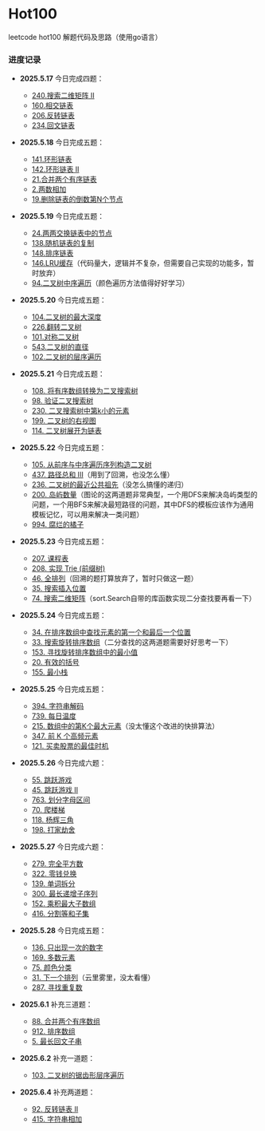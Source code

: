 # Hot100

leetcode hot100 解题代码及思路（使用go语言）

### 进度记录

- **2025.5.17** 今日完成四题：  
  - [240.搜索二维矩阵 II](https://leetcode.cn/problems/search-a-2d-matrix-ii)  
  - [160.相交链表](https://leetcode.cn/problems/intersection-of-two-linked-lists)  
  - [206.反转链表](https://leetcode.cn/problems/reverse-linked-list)  
  - [234.回文链表](https://leetcode.cn/problems/palindrome-linked-list)  

- **2025.5.18** 今日完成五题：  
  - [141.环形链表](https://leetcode.cn/problems/linked-list-cycle)  
  - [142.环形链表 II](https://leetcode.cn/problems/linked-list-cycle-ii)  
  - [21.合并两个有序链表](https://leetcode.cn/problems/merge-two-sorted-lists)  
  - [2.两数相加](https://leetcode.cn/problems/add-two-numbers)  
  - [19.删除链表的倒数第N个节点](https://leetcode.cn/problems/remove-nth-node-from-end-of-list)  

- **2025.5.19** 今日完成五题：  
  - [24.两两交换链表中的节点](https://leetcode.cn/problems/swap-nodes-in-pairs)  
  - [138.随机链表的复制](https://leetcode.cn/problems/copy-list-with-random-pointer)  
  - [148.排序链表](https://leetcode.cn/problems/sort-list)  
  - [146.LRU缓存](https://leetcode.cn/problems/lru-cache)（代码量大，逻辑并不复杂，但需要自己实现的功能多，暂时放弃）  
  - [94.二叉树中序遍历](https://leetcode.cn/problems/binary-tree-inorder-traversal)（颜色遍历方法值得好好学习）

- **2025.5.20** 今日完成五题：  
  - [104.二叉树的最大深度](https://leetcode.cn/problems/maximum-depth-of-binary-tree)  
  - [226.翻转二叉树](https://leetcode.cn/problems/invert-binary-tree)  
  - [101.对称二叉树](https://leetcode.cn/problems/symmetric-tree)  
  - [543.二叉树的直径](https://leetcode.cn/problems/diameter-of-binary-tree)  
  - [102.二叉树的层序遍历](https://leetcode.cn/problems/binary-tree-level-order-traversal)

- **2025.5.21** 今日完成五题：  
  - [108. 将有序数组转换为二叉搜索树](https://leetcode.cn/problems/convert-sorted-array-to-binary-search-tree)  
  - [98. 验证二叉搜索树](https://leetcode.cn/problems/validate-binary-search-tree)  
  - [230. 二叉搜索树中第k小的元素](https://leetcode.cn/problems/kth-smallest-element-in-a-bst)  
  - [199. 二叉树的右视图](https://leetcode.cn/problems/binary-tree-right-side-view)  
  - [114. 二叉树展开为链表](https://leetcode.cn/problems/flatten-binary-tree-to-linked-list)

- **2025.5.22** 今日完成五题：  
  - [105. 从前序与中序遍历序列构造二叉树](https://leetcode.cn/problems/construct-binary-tree-from-preorder-and-inorder-traversal)  
  - [437. 路径总和 III](https://leetcode.cn/problems/path-sum-iii)（用到了回溯，也没怎么懂）  
  - [236. 二叉树的最近公共祖先](https://leetcode.cn/problems/lowest-common-ancestor-of-a-binary-tree)（没怎么搞懂的递归）  
  - [200. 岛屿数量](https://leetcode.cn/problems/number-of-islands)（图论的这两道题非常典型，一个用DFS来解决岛屿类型的问题，一个用BFS来解决最短路径的问题，其中DFS的模板应该作为通用模板记忆，可以用来解决一类问题）
  - [994. 腐烂的橘子](https://leetcode.cn/problems/rotting-oranges)

- **2025.5.23** 今日完成五题：  
  - [207. 课程表](https://leetcode.cn/problems/course-schedule)  
  - [208. 实现 Trie (前缀树)](https://leetcode.cn/problems/implement-trie-prefix-tree)  
  - [46. 全排列](https://leetcode.cn/problems/permutations)（回溯的题打算放弃了，暂时只做这一题）
  - [35. 搜索插入位置](https://leetcode.cn/problems/search-insert-position)  
  - [74. 搜索二维矩阵](https://leetcode.cn/problems/search-a-2d-matrix)（sort.Search自带的库函数实现二分查找要再看一下）

- **2025.5.24** 今日完成五题：  
  - [34. 在排序数组中查找元素的第一个和最后一个位置](https://leetcode.cn/problems/find-first-and-last-position-of-element-in-sorted-array)  
  - [33. 搜索旋转排序数组](https://leetcode.cn/problems/search-in-rotated-sorted-array)（二分查找的这两道题需要好好思考一下）
  - [153. 寻找旋转排序数组中的最小值](https://leetcode.cn/problems/find-minimum-in-rotated-sorted-array)  
  - [20. 有效的括号](https://leetcode.cn/problems/valid-parentheses)  
  - [155. 最小栈](https://leetcode.cn/problems/min-stack)

- **2025.5.25** 今日完成五题：  
  - [394. 字符串解码](https://leetcode.cn/problems/decode-string)  
  - [739. 每日温度](https://leetcode.cn/problems/daily-temperatures)  
  - [215. 数组中的第K个最大元素](https://leetcode.cn/problems/kth-largest-element-in-an-array)（没太懂这个改进的快排算法）  
  - [347. 前 K 个高频元素](https://leetcode.cn/problems/top-k-frequent-elements)  
  - [121. 买卖股票的最佳时机](https://leetcode.cn/problems/best-time-to-buy-and-sell-stock)

- **2025.5.26** 今日完成六题：  
  - [55. 跳跃游戏](https://leetcode.cn/problems/jump-game)  
  - [45. 跳跃游戏 II](https://leetcode.cn/problems/jump-game-ii)  
  - [763. 划分字母区间](https://leetcode.cn/problems/partition-labels)  
  - [70. 爬楼梯](https://leetcode.cn/problems/climbing-stairs)  
  - [118. 杨辉三角](https://leetcode.cn/problems/pascals-triangle)  
  - [198. 打家劫舍](https://leetcode.cn/problems/house-robber)

- **2025.5.27** 今日完成六题：  
  - [279. 完全平方数](https://leetcode.cn/problems/perfect-squares)  
  - [322. 零钱兑换](https://leetcode.cn/problems/coin-change)  
  - [139. 单词拆分](https://leetcode.cn/problems/word-break)  
  - [300. 最长递增子序列](https://leetcode.cn/problems/longest-increasing-subsequence)  
  - [152. 乘积最大子数组](https://leetcode.cn/problems/maximum-product-subarray)  
  - [416. 分割等和子集](https://leetcode.cn/problems/partition-equal-subset-sum)

- **2025.5.28** 今日完成五题：  
  - [136. 只出现一次的数字](https://leetcode.cn/problems/single-number)  
  - [169. 多数元素](https://leetcode.cn/problems/majority-element)  
  - [75. 颜色分类](https://leetcode.cn/problems/sort-colors)  
  - [31. 下一个排列](https://leetcode.cn/problems/next-permutation)（云里雾里，没太看懂）
  - [287. 寻找重复数](https://leetcode.cn/problems/find-the-duplicate-number)

- **2025.6.1** 补充三道题：  
  - [88. 合并两个有序数组](https://leetcode.cn/problems/merge-sorted-array)  
  - [912. 排序数组](https://leetcode.cn/problems/sort-an-array)  
  - [5. 最长回文子串](https://leetcode.cn/problems/longest-palindromic-substring)

- **2025.6.2** 补充一道题：  
  - [103. 二叉树的锯齿形层序遍历](https://leetcode.cn/problems/binary-tree-zigzag-level-order-traversal)

- **2025.6.4** 补充两道题：  
  - [92. 反转链表 II](https://leetcode.cn/problems/reverse-linked-list-ii)  
  - [415. 字符串相加](https://leetcode.cn/problems/add-strings)
